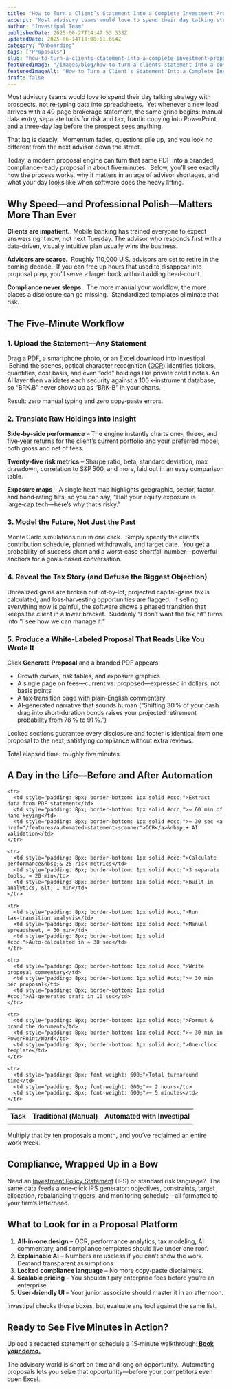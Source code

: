 ```yaml
---
title: "How to Turn a Client’s Statement Into a Complete Investment Proposal in Under 5 Minutes"
excerpt: "Most advisory teams would love to spend their day talking strategy with prospects, not re‑typing data into spreadsheets."
author: "Investipal Team"
publishedDate: 2025-06-27T14:47:53.333Z
updatedDate: 2025-06-14T18:08:51.654Z
category: "Onboarding"
tags: ["Proposals"]
slug: "how-to-turn-a-clients-statement-into-a-complete-investment-proposal-in-under-5-minutes"
featuredImage: "/images/blog/how-to-turn-a-clients-statement-into-a-complete-investment-proposal-in-under-5-minutes__hero.png"
featuredImageAlt: "How to Turn a Client’s Statement Into a Complete Investment Proposal in Under 5 Minutes"
draft: false
---
```

<p id="">Most advisory teams would love to spend their day talking strategy with prospects, not re‑typing data into spreadsheets. &nbsp;Yet whenever a new lead arrives with a 40‑page brokerage statement, the same grind begins: manual data entry, separate tools for risk and tax, frantic copying into PowerPoint, and a three‑day lag before the prospect sees anything.</p><p id="">That lag is deadly. &nbsp;Momentum fades, questions pile up, and you look no different from the next advisor down the street.</p><p id="">Today, a modern proposal engine can turn that same PDF into a branded, compliance‑ready proposal in about five minutes. &nbsp;Below, you’ll see exactly how the process works, why it matters in an age of advisor shortages, and what your day looks like when software does the heavy lifting.</p><h2 id="">Why Speed—and Professional Polish—Matters More Than Ever</h2><p id=""><strong id="">Clients are impatient.</strong> &nbsp;Mobile banking has trained everyone to expect answers right now, not next Tuesday. The advisor who responds first with a data‑driven, visually intuitive plan usually wins the business.</p><p id=""><strong id="">Advisors are scarce.</strong> &nbsp;Roughly 110,000 U.S. advisors are set to retire in the coming decade. &nbsp;If you can free up hours that used to disappear into proposal prep, you’ll serve a larger book without adding head‑count.</p><p id=""><strong id="">Compliance never sleeps.</strong> &nbsp;The more manual your workflow, the more places a disclosure can go missing. &nbsp;Standardized templates eliminate that risk.</p><h2 id="">The Five‑Minute Workflow</h2><h3 id="">1. Upload the Statement—Any Statement</h3><p id="">Drag a PDF, a smartphone photo, or an Excel download into Investipal. &nbsp;Behind the scenes, optical character recognition (<a href="/features/automated-statement-scanner">OCR</a>) identifies tickers, quantities, cost basis, and even “odd” holdings like private credit notes. An AI layer then validates each security against a 100 k‑instrument database, so “BRK.B” never shows up as “BRK‑B” in your charts.</p><p id="">Result: zero manual typing and zero copy‑paste errors.</p><h3 id="">2. Translate Raw Holdings into Insight</h3><p id=""><strong id="">Side‑by‑side performance</strong> – The engine instantly charts one‑, three‑, and five‑year returns for the client’s current portfolio and your preferred model, both gross and net of fees.</p><p id=""><strong id="">Twenty‑five risk metrics</strong> – Sharpe ratio, beta, standard deviation, max drawdown, correlation to S&P 500, and more, laid out in an easy comparison table.</p><p id=""><strong id="">Exposure maps</strong> – A single heat map highlights geographic, sector, factor, and bond‑rating tilts, so you can say, “Half your equity exposure is large‑cap tech—here’s why that’s risky.”</p><h3 id="">3. Model the Future, Not Just the Past</h3><p id="">Monte Carlo simulations run in one click. &nbsp;Simply specify the client’s contribution schedule, planned withdrawals, and target date. &nbsp;You get a probability‑of‑success chart and a worst‑case shortfall number—powerful anchors for a goals‑based conversation.</p><h3 id="">4. Reveal the Tax Story (and Defuse the Biggest Objection)</h3><p id="">Unrealized gains are broken out lot‑by‑lot, projected capital‑gains tax is calculated, and loss‑harvesting opportunities are flagged. &nbsp;If selling everything now is painful, the software shows a phased transition that keeps the client in a lower bracket. &nbsp;Suddenly “I don’t want the tax hit” turns into “I see how we can manage it.”</p><h3 id="">5. Produce a White‑Labeled Proposal That Reads Like You Wrote It</h3><p id="">Click <strong id="">Generate Proposal</strong> and a branded PDF appears:</p><ul id=""><li id="">Growth curves, risk tables, and exposure graphics</li><li id="">A single page on fees—current vs. proposed—expressed in dollars, not basis points</li><li id="">A tax‑transition page with plain‑English commentary</li><li id="">AI‑generated narrative that sounds human (“Shifting 30 % of your cash drag into short‑duration bonds raises your projected retirement probability from 78 % to 91 %.”)</li></ul><p id="">Locked sections guarantee every disclosure and footer is identical from one proposal to the next, satisfying compliance without extra reviews.</p><p id="">Total elapsed time: roughly five minutes.</p><h2 id="">A Day in the Life—Before and After Automation</h2><div data-rt-embed-type='true'><!-- HTML Table Code – Manual Workflow vs. Automated with Investipal -->
<table style="border-collapse: collapse; width: 100%; font-family: Arial, sans-serif;">
  <thead>
    <tr>
      <th style="text-align: left; border-bottom: 2px solid #ccc; padding: 8px;">Task</th>
      <th style="text-align: left; border-bottom: 2px solid #ccc; padding: 8px;">Traditional (Manual)</th>
      <th style="text-align: left; border-bottom: 2px solid #ccc; padding: 8px;">Automated with&nbsp;Investipal</th>
    </tr>
  </thead>
  <tbody>

    <tr>
      <td style="padding: 8px; border-bottom: 1px solid #ccc;">Extract data from PDF statement</td>
      <td style="padding: 8px; border-bottom: 1px solid #ccc;">≈ 60 min of hand‑keying</td>
      <td style="padding: 8px; border-bottom: 1px solid #ccc;">≈ 30 sec <a href="/features/automated-statement-scanner">OCR</a>&nbsp;+ AI validation</td>
    </tr>

    <tr>
      <td style="padding: 8px; border-bottom: 1px solid #ccc;">Calculate performance&nbsp;& 25 risk metrics</td>
      <td style="padding: 8px; border-bottom: 1px solid #ccc;">3 separate tools, ≈ 20 min</td>
      <td style="padding: 8px; border-bottom: 1px solid #ccc;">Built‑in analytics, &lt; 1 min</td>
    </tr>

    <tr>
      <td style="padding: 8px; border-bottom: 1px solid #ccc;">Run tax‑transition analysis</td>
      <td style="padding: 8px; border-bottom: 1px solid #ccc;">Manual spreadsheet, ≈ 30 min</td>
      <td style="padding: 8px; border-bottom: 1px solid #ccc;">Auto‑calculated in ≈ 30 sec</td>
    </tr>

    <tr>
      <td style="padding: 8px; border-bottom: 1px solid #ccc;">Write proposal commentary</td>
      <td style="padding: 8px; border-bottom: 1px solid #ccc;">≈ 30 min per proposal</td>
      <td style="padding: 8px; border-bottom: 1px solid #ccc;">AI‑generated draft in 10 sec</td>
    </tr>

    <tr>
      <td style="padding: 8px; border-bottom: 1px solid #ccc;">Format & brand the document</td>
      <td style="padding: 8px; border-bottom: 1px solid #ccc;">≈ 30 min in PowerPoint/Word</td>
      <td style="padding: 8px; border-bottom: 1px solid #ccc;">One‑click template</td>
    </tr>

    <tr>
      <td style="padding: 8px; font-weight: 600;">Total turnaround time</td>
      <td style="padding: 8px; font-weight: 600;">~ 2 hours</td>
      <td style="padding: 8px; font-weight: 600;">~ 5 minutes</td>
    </tr>

  </tbody>
</table></div><p id="">Multiply that by ten proposals a month, and you’ve reclaimed an entire work‑week.</p><h2 id="">Compliance, Wrapped Up in a Bow</h2><p id="">Need an <a href="/features/investment-policy-statements">Investment Policy Statement</a> (IPS) or standard risk language? &nbsp;The same data feeds a one‑click IPS generator: objectives, constraints, target allocation, rebalancing triggers, and monitoring schedule—all formatted to your firm’s letterhead.</p><h2 id="">What to Look for in a Proposal Platform</h2><ol id=""><li id=""><strong id="">All‑in‑one design</strong> – OCR, performance analytics, tax modeling, AI commentary, and compliance templates should live under one roof.</li><li id=""><strong id="">Explainable AI</strong> – Numbers are useless if you can’t show the work. Demand transparent assumptions.</li><li id=""><strong id="">Locked compliance language</strong> – No more copy‑paste disclaimers.</li><li id=""><strong id="">Scalable pricing</strong> – You shouldn’t pay enterprise fees before you’re an enterprise.</li><li id=""><strong id="">User‑friendly UI</strong> – Your junior associate should master it in an afternoon.</li></ol><p id="">Investipal checks those boxes, but evaluate any tool against the same list.</p><h2 id="">Ready to See Five Minutes in Action?</h2><p id="">Upload a redacted statement or schedule a 15‑minute walkthrough:<a href="/book-a-demo" id=""><strong id=""> Book your demo.</strong></a></p><p id="">The advisory world is short on time and long on opportunity. &nbsp;Automating proposals lets you seize that opportunity—before your competitors even open Excel.</p>